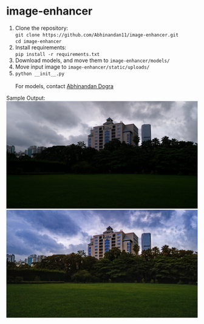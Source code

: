 # image-enhancer

1. Clone the repository:<br>
`git clone https://github.com/Abhinandan11/image-enhancer.git`<br>
`cd image-enhancer`
2. Install requirements:<br>
`pip install -r requirements.txt`
3. Download models, and move them to `image-enhancer/models/`
4. Move input image to `image-enhancer/static/uploads/`
5. `python __init__.py`<br><br>
For models, contact [Abhinandan Dogra](https://github.com/Abhinandan11)

Sample Output:<br>
![Input](static/uploads/input.png)
![Output](static/result/output.png)
